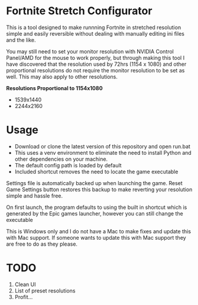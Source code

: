# Fortnite Stretch Configurator
This is a tool designed to make runnning Fortnite in stretched resolution simple and easily reversible without dealing with manually editing ini files and the like.

You may still need to set your monitor resolution with NVIDIA Control Panel/AMD for the mouse to work properly, but through making this tool I have discovered that the resolution used by 72hrs (1154 x 1080) and other proportional resolutions do not require the monitor resolution to be set as well. This may also apply to other resolutions.

**Resolutions Proportional to 1154x1080**
- 1539x1440
- 2244x2160


# **Usage**
- Download or clone the latest version of this repository and open run.bat
- This uses a venv environment to eliminate the need to install Python and other dependencies on your machine.
- The default config path is loaded by default
- Included shortcut removes the need to locate the game executable

Settings file is automatically backed up when launching the game. Reset Game Settings button restores this backup to make reverting your resolution simple and hassle free.

On first launch, the program defaults to using the built in shortcut which is generated by the Epic games launcher, however you can still change the executable


This is Windows only and I do not have a Mac to make fixes and update this with Mac support. If someone wants to update this with Mac support they are free to do as they please.

# TODO
1. Clean UI
2. List of preset resolutions
3. Profit...

